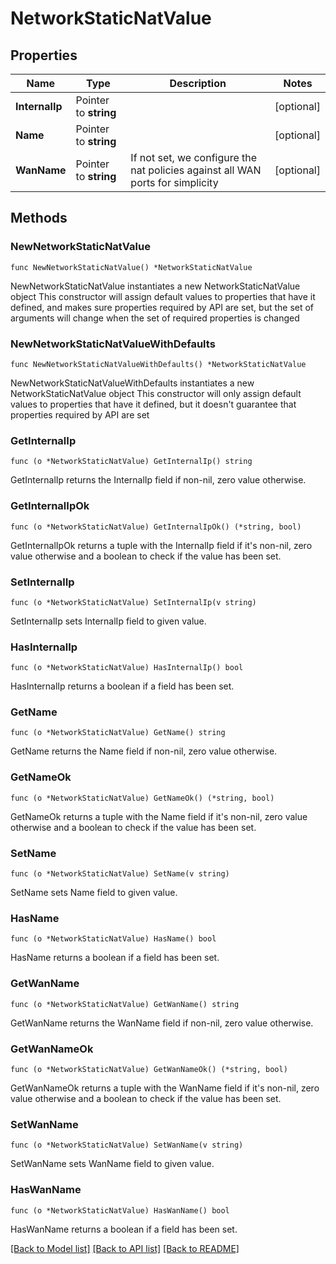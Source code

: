 # NetworkStaticNatValue

## Properties

Name | Type | Description | Notes
------------ | ------------- | ------------- | -------------
**InternalIp** | Pointer to **string** |  | [optional] 
**Name** | Pointer to **string** |  | [optional] 
**WanName** | Pointer to **string** | If not set, we configure the nat policies against all WAN ports for simplicity | [optional] 

## Methods

### NewNetworkStaticNatValue

`func NewNetworkStaticNatValue() *NetworkStaticNatValue`

NewNetworkStaticNatValue instantiates a new NetworkStaticNatValue object
This constructor will assign default values to properties that have it defined,
and makes sure properties required by API are set, but the set of arguments
will change when the set of required properties is changed

### NewNetworkStaticNatValueWithDefaults

`func NewNetworkStaticNatValueWithDefaults() *NetworkStaticNatValue`

NewNetworkStaticNatValueWithDefaults instantiates a new NetworkStaticNatValue object
This constructor will only assign default values to properties that have it defined,
but it doesn't guarantee that properties required by API are set

### GetInternalIp

`func (o *NetworkStaticNatValue) GetInternalIp() string`

GetInternalIp returns the InternalIp field if non-nil, zero value otherwise.

### GetInternalIpOk

`func (o *NetworkStaticNatValue) GetInternalIpOk() (*string, bool)`

GetInternalIpOk returns a tuple with the InternalIp field if it's non-nil, zero value otherwise
and a boolean to check if the value has been set.

### SetInternalIp

`func (o *NetworkStaticNatValue) SetInternalIp(v string)`

SetInternalIp sets InternalIp field to given value.

### HasInternalIp

`func (o *NetworkStaticNatValue) HasInternalIp() bool`

HasInternalIp returns a boolean if a field has been set.

### GetName

`func (o *NetworkStaticNatValue) GetName() string`

GetName returns the Name field if non-nil, zero value otherwise.

### GetNameOk

`func (o *NetworkStaticNatValue) GetNameOk() (*string, bool)`

GetNameOk returns a tuple with the Name field if it's non-nil, zero value otherwise
and a boolean to check if the value has been set.

### SetName

`func (o *NetworkStaticNatValue) SetName(v string)`

SetName sets Name field to given value.

### HasName

`func (o *NetworkStaticNatValue) HasName() bool`

HasName returns a boolean if a field has been set.

### GetWanName

`func (o *NetworkStaticNatValue) GetWanName() string`

GetWanName returns the WanName field if non-nil, zero value otherwise.

### GetWanNameOk

`func (o *NetworkStaticNatValue) GetWanNameOk() (*string, bool)`

GetWanNameOk returns a tuple with the WanName field if it's non-nil, zero value otherwise
and a boolean to check if the value has been set.

### SetWanName

`func (o *NetworkStaticNatValue) SetWanName(v string)`

SetWanName sets WanName field to given value.

### HasWanName

`func (o *NetworkStaticNatValue) HasWanName() bool`

HasWanName returns a boolean if a field has been set.


[[Back to Model list]](../README.md#documentation-for-models) [[Back to API list]](../README.md#documentation-for-api-endpoints) [[Back to README]](../README.md)


